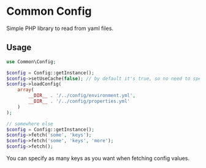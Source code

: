 # Common Config
Simple PHP library to read from yaml files.

Usage
------------

```php
use Common\Config;

$config = Config::getInstance();
$config->setUseCache(false); // by default it's true, so no need to specify
$config->loadConfig(
    array(
        __DIR__ . '/../config/environment.yml',
        __DIR__ . '/../config/properties.yml'
    )
);

// somewhere else
$config = Config::getInstance();
$config->fetch('some', 'keys');
$config->fetch('some', 'keys', 'more');
$config->fetch();
```
You can specify as many keys as you want when fetching config values.
